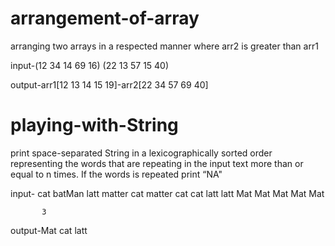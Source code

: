 # arrangement-of-array
arranging two arrays  in a respected manner where arr2 is greater than arr1


input-(12 34 14 69 16)
      (22 13 57 15 40)


output-arr1[12 13 14 15 19]-arr2[22 34 57 69 40]
       
# playing-with-String
 print space-separated String in a lexicographically sorted order representing the words that are repeating in the input text more than or equal to n times. If the words is repeated print “NA"
 
 
 input- cat batMan latt matter cat matter cat cat latt latt Mat Mat Mat Mat Mat
 
           3


output-Mat cat latt
